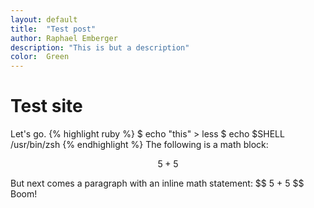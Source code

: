 ```yaml
---
layout: default
title:  "Test post"
author: Raphael Emberger
description: "This is but a description"
color:	Green
---
```

# Test site
Let's go.
{% highlight ruby %}
$ echo "this" > less
$ echo $SHELL
/usr/bin/zsh
{% endhighlight %}
The following is a math block:

$$ 5 + 5 $$

But next comes a paragraph with an inline math statement:
\$\$ 5 + 5 $$ Boom!
